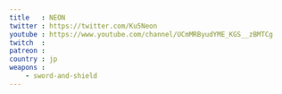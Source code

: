```yaml
---
title   : NEON
twitter : https://twitter.com/Ku5Neon
youtube : https://www.youtube.com/channel/UCmMRByudYME_KGS__zBMTCg
twitch  : 
patreon : 
country : jp
weapons :
    - sword-and-shield
---
```



